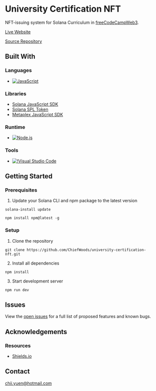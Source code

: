 # University Certification NFT

NFT-issuing system for Solana Curriculum in [freeCodeCampWeb3](https://web3.freecodecamp.org/).

[Live Website](https://chiefwoods.github.io/university-certification-nft/)

[Source Repository](https://github.com/ChiefWoods/university-certification-nft)

## Built With

### Languages

- [![JavaScript](https://img.shields.io/badge/Javascript-383936?style=for-the-badge&logo=javascript)](https://js.org/index.html)

### Libraries

- [Solana JavaScript SDK](https://solana-labs.github.io/solana-web3.js/)
- [Solana SPL Token](https://solana-labs.github.io/solana-program-library/token/js/index.html)
- [Metaplex JavaScript SDK](https://metaplex-foundation.github.io/js/index.html)

### Runtime

- [![Node.js](https://img.shields.io/badge/Node.js-233056?style=for-the-badge&logo=nodedotjs)](https://nodejs.org/en)

### Tools

- [![!Visual Studio Code](https://img.shields.io/badge/Visual%20Studio%20Code-2c2c32?style=for-the-badge&logo=visual-studio-code&logoColor=007ACC)](https://code.visualstudio.com/)

## Getting Started

### Prerequisites

1. Update your Solana CLI and npm package to the latest version

```
solana-install update
```

```
npm install npm@latest -g
```

### Setup

1. Clone the repository

```
git clone https://github.com/ChiefWoods/university-certification-nft.git
```

2. Install all dependencies

```
npm install
```

3. Start development server

```
npm run dev
```

## Issues

View the [open issues](https://github.com/ChiefWoods/university-certification-nft/issues) for a full list of proposed features and known bugs.

## Acknowledgements

### Resources

- [Shields.io](https://shields.io/)

## Contact

[chii.yuen@hotmail.com](mailto:chii.yuen@hotmail.com)